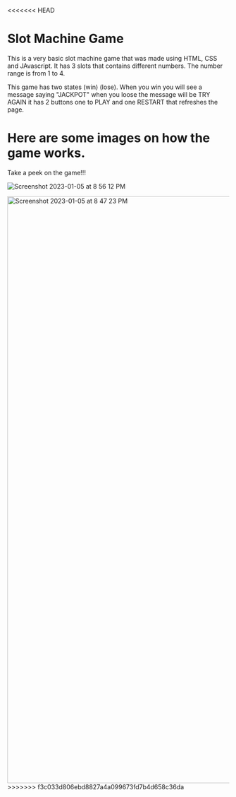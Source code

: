 <<<<<<< HEAD
# Slot Machine Game

This is a very basic slot machine game that was made using HTML, CSS and JAvascript.
It has 3 slots that contains different numbers. The number range is from 1 to 4.

This game has two states (win)  (lose). When you win you will see a message saying "JACKPOT" when you loose the message will be TRY AGAIN
it has 2 buttons one to PLAY and one RESTART that refreshes the page.

Here are some images on how the game works.
=======

Take a peek on the game!!!

![Screenshot 2023-01-05 at 8 56 12 PM](https://user-images.githubusercontent.com/120356496/210916291-3a1914a6-b785-4155-bcdb-6449db09d355.png)




<img width="1329" alt="Screenshot 2023-01-05 at 8 47 23 PM" src="https://user-images.githubusercontent.com/120356496/210916415-f8d9256b-5ffd-4605-802f-5595a3a08244.png">
>>>>>>> f3c033d806ebd8827a4a099673fd7b4d658c36da
